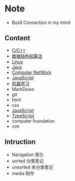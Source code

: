 # Note

- Build Connection in my mind

## Content

- [C/C++](/Navigation/c++_and_C.md)
- [数据结构和算法](/Navigation/DataStructure_And_Algorithm.md)
- [Linux](/Navigation/Linux.md)
- [Java](/Navigation/Java.md)
- [Computer NetWork](Navigation/NetWork.md)
- [JavaScript](Navigation/JavaScript.md)
- [机器学习](/Navigation/机器学习.md)
- MarkDown
- git
- html
- css
- [JavaScript](JavaScript.md)
- [TypeScript](TypeScript.md)
- computer foundation
- vim

## Intruction

- Navigation 索引
- sorted 分类笔记
- unsorted 未分类笔记
- media 附件